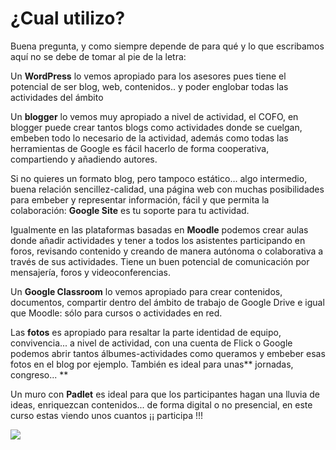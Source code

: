 # ¿Cual utilizo?

Buena pregunta, y como siempre depende de para qué y lo que escribamos aquí no se debe de tomar al pie de la letra:

Un **WordPress** lo vemos apropiado para los asesores pues tiene el potencial de ser blog, web, contenidos.. y poder englobar todas las actividades del ámbito

Un **blogger** lo vemos muy apropiado a nivel de actividad, el COFO, en blogger puede crear tantos blogs como actividades donde se cuelgan, embeben todo lo necesario de la actividad, además como todas las herramientas de Google es fácil hacerlo de forma cooperativa, compartiendo y añadiendo autores.

Si no quieres un formato blog, pero tampoco estático... algo intermedio, buena relación sencillez-calidad, una página web con muchas posibilidades para embeber y representar información, fácil y que permita la colaboración: **Google Site** es tu soporte para tu actividad.

Igualmente en las plataformas basadas en **Moodle** podemos crear aulas donde añadir actividades y tener a todos los asistentes participando en foros, revisando contenido y creando de manera autónoma o colaborativa a través de sus actividades. Tiene un buen potencial de comunicación por mensajería, foros y videoconferencias.

Un **Google Classroom** lo vemos apropiado para crear contenidos, documentos, compartir dentro del ámbito de trabajo de Google Drive e igual que Moodle: sólo para cursos o actividades en red.

Las **fotos** es apropiado para resaltar la parte identidad de equipo, convivencia... a nivel de actividad, con una cuenta de Flick o Google podemos abrir tantos álbumes-actividades como queramos y embeber esas fotos en el blog por ejemplo. También es ideal para unas** jornadas, congreso... **

Un muro con **Padlet** es ideal para que los participantes hagan una lluvia de ideas, enriquezcan contenidos... de forma digital o no presencial, en este curso estas viendo unos cuantos ¡¡ participa !!!

![](https://docs.google.com/drawings/d/1xxhfhnkBOdyTwSijiMszP75EG3OsPW6JemGb7Be116k/pub?w=1189&amp;h=792)

